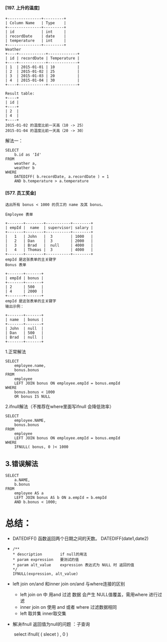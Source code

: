 #### [197. 上升的温度]

```MySQL
+---------------+---------+
| Column Name   | Type    |
+---------------+---------+
| id            | int     |
| recordDate    | date    |
| temperature   | int     |
+---------------+---------+
Weather
+----+------------+-------------+
| id | recordDate | Temperature |
+----+------------+-------------+
| 1  | 2015-01-01 | 10          |
| 2  | 2015-01-02 | 25          |
| 3  | 2015-01-03 | 20          |
| 4  | 2015-01-04 | 30          |
+----+------------+-------------+

Result table:
+----+
| id |
+----+
| 2  |
| 4  |
+----+
2015-01-02 的温度比前一天高（10 -> 25）
2015-01-04 的温度比前一天高（20 -> 30）
```

解法一：

```mysql
SELECT
	b.id as 'Id'
FROM
	weather a,
	weather b 
WHERE
	DATEDIFF( b.recordDate, a.recordDate ) = 1 
	AND b.temperature > a.temperature
```

#### [577. 员工奖金]

```
选出所有 bonus < 1000 的员工的 name 及其 bonus。

Employee 表单

+-------+--------+-----------+--------+
| empId |  name  | supervisor| salary |
+-------+--------+-----------+--------+
|   1   | John   |  3        | 1000   |
|   2   | Dan    |  3        | 2000   |
|   3   | Brad   |  null     | 4000   |
|   4   | Thomas |  3        | 4000   |
+-------+--------+-----------+--------+
empId 是这张表单的主关键字
Bonus 表单

+-------+-------+
| empId | bonus |
+-------+-------+
| 2     | 500   |
| 4     | 2000  |
+-------+-------+
empId 是这张表单的主关键字
输出示例：

+-------+-------+
| name  | bonus |
+-------+-------+
| John  | null  |
| Dan   | 500   |
| Brad  | null  |
+-------+-------+
```

1.正常解法

```mysql
SELECT
	employee.name,
	bonus.bonus 
FROM
	employee
	LEFT JOIN bonus ON employee.empId = bonus.empId 
WHERE
	bonus.bonus < 1000 
	OR bonus IS NULL
```

2.ifnull解法（不推荐在where里面写ifnull 会降低效率）

```mysql
SELECT
	employee.NAME,
	bonus.bonus 
FROM
	employee
	LEFT JOIN bonus ON employee.empId = bonus.empId 
WHERE
	IFNULL( bonus, 0 )< 1000
```

## 3.错误解法

```mysql
SELECT
	a.NAME,
	b.bonus 
FROM
	employee AS a
	LEFT JOIN bonus AS b ON a.empId = b.empId 
	AND b.bonus < 1000;
```





# 总结：

- DATEDIFF() 函数返回两个日期之间的天数。 DATEDIFF(date1,date2)

- ```mysql
  /**
  * description        if null的用法
  * param expression   要测试的值
  * param alt_value    expression 表达式为 NULL 时 返回的值
  */
  IFNULL(expression, alt_value) 
  ```

- left join on/and 和inner join on/and 与where连接的区别

  - left join on 中 用and 过滤 数据 会产生 NULL值覆盖，需用where 进行过滤
  - inner join on 使用 and 或者 where 过滤数据相同
  - left 取并集 inner取交集

- 解决ifnull 返回值为null的问题 ：子查询

  ​	select ifnull( ( slecet ) , 0 )  





